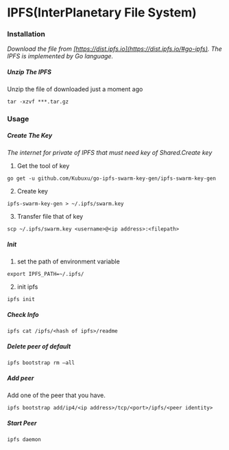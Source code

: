 # IPFS(InterPlanetary File System)

### Installation
*Download the file from [https://dist.ipfs.io](https://dist.ipfs.io/#go-ipfs). The IPFS is implemented by Go language.*

##### Unzip The IPFS

Unzip the file of downloaded just a moment ago

```
tar -xzvf ***.tar.gz
```
### Usage

##### Create The Key 

*The internet for private of IPFS that must need key of Shared.Create key*  

1. Get the tool of key
```
go get -u github.com/Kubuxu/go-ipfs-swarm-key-gen/ipfs-swarm-key-gen
```

2. Create key  

```
ipfs-swarm-key-gen > ~/.ipfs/swarm.key
```

3. Transfer file that of key  

```
scp ~/.ipfs/swarm.key <username>@<ip address>:<filepath>
```

##### Init  

1. set the path of environment variable   
```
export IPFS_PATH=~/.ipfs/
```

2. init ipfs  
```
ipfs init
```

##### Check Info  
```
ipfs cat /ipfs/<hash of ipfs>/readme
```

##### Delete peer of default
```
ipfs bootstrap rm —all
```

##### Add peer  
Add one of the peer that you have.  
```
ipfs bootstrap add/ip4/<ip address>/tcp/<port>/ipfs/<peer identity>
```

##### Start Peer  
```
ipfs daemon
```
